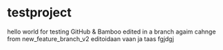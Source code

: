 # testproject
hello world for testing GitHub & Bamboo
edited in a branch
agaim
cahnge from new_feature_branch_v2
editoidaan vaan
ja taas
fgjdgj
